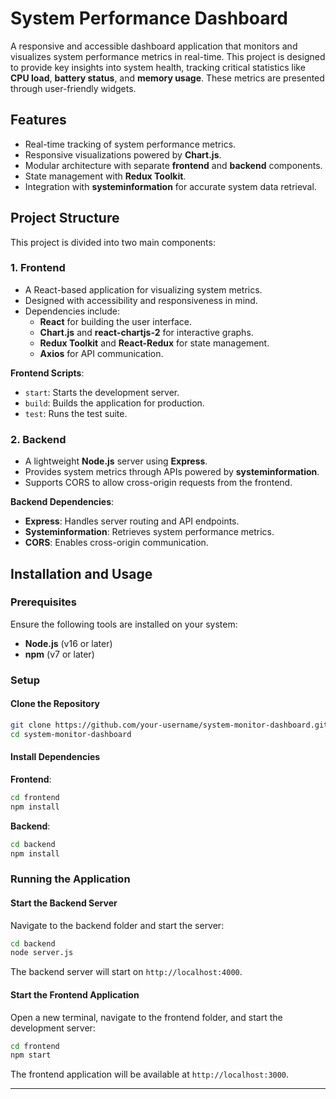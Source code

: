 # **System Performance Dashboard**

A responsive and accessible dashboard application that monitors and visualizes system performance metrics in real-time. This project is designed to provide key insights into system health, tracking critical statistics like **CPU load**, **battery status**, and **memory usage**. These metrics are presented through user-friendly widgets.

## **Features**
- Real-time tracking of system performance metrics.
- Responsive visualizations powered by **Chart.js**.
- Modular architecture with separate **frontend** and **backend** components.
- State management with **Redux Toolkit**.
- Integration with **systeminformation** for accurate system data retrieval.


## **Project Structure**
This project is divided into two main components:

### **1. Frontend**
- A React-based application for visualizing system metrics.
- Designed with accessibility and responsiveness in mind.
- Dependencies include:
  - **React** for building the user interface.
  - **Chart.js** and **react-chartjs-2** for interactive graphs.
  - **Redux Toolkit** and **React-Redux** for state management.
  - **Axios** for API communication.

**Frontend Scripts**:
- `start`: Starts the development server.
- `build`: Builds the application for production.
- `test`: Runs the test suite.


### **2. Backend**
- A lightweight **Node.js** server using **Express**.
- Provides system metrics through APIs powered by **systeminformation**.
- Supports CORS to allow cross-origin requests from the frontend.

**Backend Dependencies**:
- **Express**: Handles server routing and API endpoints.
- **Systeminformation**: Retrieves system performance metrics.
- **CORS**: Enables cross-origin communication.


## **Installation and Usage**

### **Prerequisites**
Ensure the following tools are installed on your system:
- **Node.js** (v16 or later)
- **npm** (v7 or later)

### **Setup**

#### Clone the Repository
```bash
git clone https://github.com/your-username/system-monitor-dashboard.git
cd system-monitor-dashboard
```

#### Install Dependencies

**Frontend**:
```bash
cd frontend
npm install
```

**Backend**:
```bash
cd backend
npm install
```


### **Running the Application**

#### Start the Backend Server
Navigate to the backend folder and start the server:
```bash
cd backend
node server.js
```

The backend server will start on `http://localhost:4000`.

#### Start the Frontend Application
Open a new terminal, navigate to the frontend folder, and start the development server:
```bash
cd frontend
npm start
```

The frontend application will be available at `http://localhost:3000`.

---
